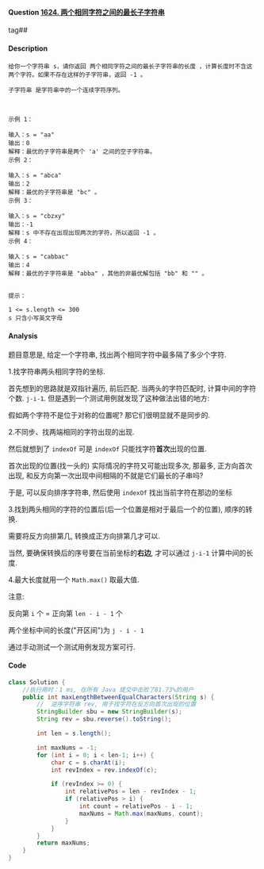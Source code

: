 #### Question [1624. 两个相同字符之间的最长子字符串](https://leetcode-cn.com/problems/largest-substring-between-two-equal-characters/)

tag##



#### Description

```
给你一个字符串 s，请你返回 两个相同字符之间的最长子字符串的长度 ，计算长度时不含这两个字符。如果不存在这样的子字符串，返回 -1 。

子字符串 是字符串中的一个连续字符序列。

 

示例 1：

输入：s = "aa"
输出：0
解释：最优的子字符串是两个 'a' 之间的空子字符串。
示例 2：

输入：s = "abca"
输出：2
解释：最优的子字符串是 "bc" 。
示例 3：

输入：s = "cbzxy"
输出：-1
解释：s 中不存在出现出现两次的字符，所以返回 -1 。
示例 4：

输入：s = "cabbac"
输出：4
解释：最优的子字符串是 "abba" ，其他的非最优解包括 "bb" 和 "" 。
 

提示：

1 <= s.length <= 300
s 只含小写英文字母

```





#### Analysis

题目意思是, 给定一个字符串, 找出两个相同字符中最多隔了多少个字符.

1.找字符串两头相同字符的坐标.

首先想到的思路就是双指针遍历, 前后匹配. 当两头的字符匹配时, 计算中间的字符个数. `j-i-1`. 但是遇到一个测试用例就发现了这种做法出错的地方:

假如两个字符不是位于对称的位置呢? 那它们很明显就不是同步的.

2.不同步、找两端相同的字符出现的出现.

然后就想到了 `indexOf` 可是 `indexOf` 只能找字符**首次**出现的位置.

首次出现的位置(找一头的) 实际情况的字符又可能出现多次, 那最多, 正方向首次出现, 和反方向第一次出现中间相隔的不就是它们最长的子串吗?

于是, 可以反向排序字符串, 然后使用 `indexOf` 找出当前字符在那边的坐标

3.找到两头相同的字符的位置后(后一个位置是相对于最后一个的位置), 顺序的转换.

需要将反方向排第几, 转换成正方向排第几才可以.

当然, 要确保转换后的序号要在当前坐标的**右边**, 才可以通过 `j-i-1` 计算中间的长度.

4.最大长度就用一个 `Math.max()` 取最大值.



注意:

反向第 `i` 个 = 正向第 `len - i - 1` 个

两个坐标中间的长度("开区间")为 `j - i - 1`



通过手动测试一个测试用例发现方案可行.



#### Code

```java
class Solution {
    //执行用时：1 ms, 在所有 Java 提交中击败了81.73%的用户
    public int maxLengthBetweenEqualCharacters(String s) {        
        //  逆序字符串 rev, 用于找字符在反方向首次出现的位置
        StringBuilder sbu = new StringBuilder(s);
        String rev = sbu.reverse().toString();

        int len = s.length();

        int maxNums = -1;
        for (int i = 0; i < len-1; i++) {        
            char c = s.charAt(i);            
            int revIndex = rev.indexOf(c);

            if (revIndex >= 0) {                
                int relativePos = len - revIndex - 1;
                if (relativePos > i) {                
                    int count = relativePos - i - 1;                                          
                    maxNums = Math.max(maxNums, count);                
                }                
            }             
        }
        return maxNums;
    }
}
```





​			





